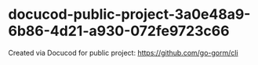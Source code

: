 # docucod-public-project-3a0e48a9-6b86-4d21-a930-072fe9723c66
Created via Docucod for public project: https://github.com/go-gorm/cli
